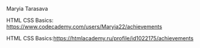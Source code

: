Maryia Tarasava

HTML CSS Basics: https://www.codecademy.com/users/Maryia22/achievements

HTML CSS Basics:https://htmlacademy.ru/profile/id1022175/achievements
